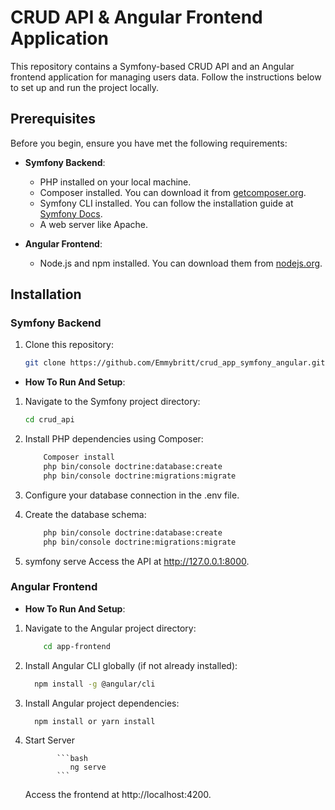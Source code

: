 # CRUD API & Angular Frontend Application

This repository contains a Symfony-based CRUD API and an Angular frontend application for managing users data. Follow the instructions below to set up and run the project locally.

## Prerequisites

Before you begin, ensure you have met the following requirements:

- **Symfony Backend**:

     - PHP installed on your local machine.
     - Composer installed. You can download it from [getcomposer.org](https://getcomposer.org/).
     - Symfony CLI installed. You can follow the installation guide at [Symfony Docs](https://symfony.com/download).
     - A web server like Apache.

- **Angular Frontend**:
     - Node.js and npm installed. You can download them from [nodejs.org](https://nodejs.org/).

## Installation

### Symfony Backend

1. Clone this repository:

      ```bash
      git clone https://github.com/Emmybritt/crud_app_symfony_angular.git
      ```

- **How To Run And Setup**:

1. Navigate to the Symfony project directory:

      ```bash
      cd crud_api

      ```

2. Install PHP dependencies using Composer:

      ```bash
          Composer install
          php bin/console doctrine:database:create
          php bin/console doctrine:migrations:migrate
      ```

3. Configure your database connection in the .env file.

4. Create the database schema:

      ```bash
          php bin/console doctrine:database:create
          php bin/console doctrine:migrations:migrate
      ```

5. symfony serve
   Access the API at http://127.0.0.1:8000.

### Angular Frontend

- **How To Run And Setup**:

1. Navigate to the Angular project directory:

      ```bash
          cd app-frontend
      ```

2. Install Angular CLI globally (if not already installed):

      ```bash
        npm install -g @angular/cli
      ```

3. Install Angular project dependencies:

      ```bash
        npm install or yarn install
      ```

4. Start Server

              ```bash
                 ng serve
              ```

      Access the frontend at http://localhost:4200.
